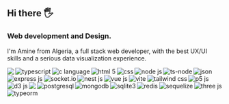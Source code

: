 
## Hi there 🖐️ 
### Web development and Design.
<p>I'm Amine from Algeria, a full stack web developer, with the best UX/UI skills and a serious data visualization experience.</p>

<img align="left" alg="javascript" src="https://img.shields.io/badge/JavaScript-323330?style=for-the-badge&logo=javascript&logoColor=F7DF1E">
<img align="left" alt="typescript" src="https://img.shields.io/badge/TypeScript-007ACC?style=for-the-badge&logo=typescript&logoColor=white">
<img align="left" alt="c language" src="https://img.shields.io/badge/C-00599C?style=for-the-badge&logo=c&logoColor=white">
<img align="left" alt="html 5" src="https://img.shields.io/badge/HTML5-E34F26?style=for-the-badge&logo=html5&logoColor=white">
<img align="left" alt="css" src="https://img.shields.io/badge/CSS3-1572B6?style=for-the-badge&logo=css3&logoColor=white">
<img alt="json" src="https://img.shields.io/badge/json-5E5C5C?style=for-the-badge&logo=json&logoColor=white">

<img align="left" alt="node js" src="https://img.shields.io/badge/Node%20js-339933?style=for-the-badge&logo=nodedotjs&logoColor=white">
<img align="left" alt="ts-node" src="https://img.shields.io/badge/ts--node-3178C6?style=for-the-badge&logo=ts-node&logoColor=white">
<img align="left" alt="express js" src="https://img.shields.io/badge/Express%20js-000000?style=for-the-badge&logo=express&logoColor=white">
<img align="left" alt="socket.io" src="https://img.shields.io/badge/Socket.io-010101?&style=for-the-badge&logo=Socket.io&logoColor=white">
<img align="left" alt="nest js" src="https://img.shields.io/badge/nestjs-E0234E?style=for-the-badge&logo=nestjs&logoColor=white">
<img align="left" alt="vue js" src="https://img.shields.io/badge/Vue%20js-35495E?style=for-the-badge&logo=vuedotjs&logoColor=4FC08D">
<img align="left" alt="vite" src="https://img.shields.io/badge/Vite-B73BFE?style=for-the-badge&logo=vite&logoColor=FFD62E">
<img align="left" alt="tailwind css" src="https://img.shields.io/badge/Tailwind_CSS-38B2AC?style=for-the-badge&logo=tailwind-css&logoColor=white">
<img align="left" alt="p5 js" src="https://img.shields.io/badge/p5%20js-ED225D?style=for-the-badge&logo=p5dotjs&logoColor=white">
<img align="left" alt="d3 js" src="https://img.shields.io/badge/d3%20js-F9A03C?style=for-the-badge&logo=d3.js&logoColor=white">
<img align="left" alg="chart js" src="https://img.shields.io/badge/Chart%20js-FF6384?style=for-the-badge&logo=chartdotjs&logoColor=white">
<img alt="three js" src="https://img.shields.io/badge/ThreeJs-black?style=for-the-badge&logo=three.js&logoColor=white">

<img align="left" alt="postgresql" src="https://img.shields.io/badge/PostgreSQL-316192?style=for-the-badge&logo=postgresql&logoColor=white">
<img align="left" alt="mongodb" src="https://img.shields.io/badge/MongoDB-4EA94B?style=for-the-badge&logo=mongodb&logoColor=white">
<img align="left" alt="sqlite3" src="https://img.shields.io/badge/Sqlite-003B57?style=for-the-badge&logo=sqlite&logoColor=white">
<img align="left" alt="redis" src="https://img.shields.io/badge/redis-%23DD0031.svg?&style=for-the-badge&logo=redis&logoColor=white">
<img align="left" alt="sequelize" src="https://img.shields.io/badge/Sequelize-52B0E7?style=for-the-badge&logo=Sequelize&logoColor=white">
<img alt="typeorm" src="https://img.shields.io/badge/typeorm-FE0803?style=for-the-badge&logo=typeorm&logoColor=white">

<!--
<img align="left" alt="arch linux" src="https://img.shields.io/badge/Arch_Linux-1793D1?style=for-the-badge&logo=arch-linux&logoColor=white">
<img alt="vim" src="https://img.shields.io/badge/VIM-%2311AB00.svg?&style=for-the-badge&logo=vim&logoColor=white">

**amineastro/amineastro** is a ✨ _special_ ✨ repository because its `README.md` (this file) appears on your GitHub profile.

Here are some ideas to get you started:

- 🔭 I’m currently working on ...
- 🌱 I’m currently learning ...
- 👯 I’m looking to collaborate on ...
- 🤔 I’m looking for help with ...
- 💬 Ask me about ...
- 📫 How to reach me: ...
- 😄 Pronouns: ...
- ⚡ Fun fact: ...
-->
